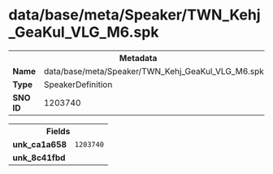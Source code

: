 <h1>data/base/meta/Speaker/TWN_Kehj_GeaKul_VLG_M6.spk</h1><table><tr><th colspan="100%">Metadata</th></tr><tr><td><b>Name</b></td><td>data/base/meta/Speaker/TWN_Kehj_GeaKul_VLG_M6.spk</td></tr><tr><td><b>Type</b></td><td>SpeakerDefinition</td></tr><tr><td><b>SNO ID</b></td><td>1203740</td></tr></table>

<table><tr><th colspan="100%">Fields</th></tr><tr><td><b>unk_ca1a658</b></td><td><code>1203740</code></td></tr><tr><td><b>unk_8c41fbd</b></td><td></td></tr></table>

